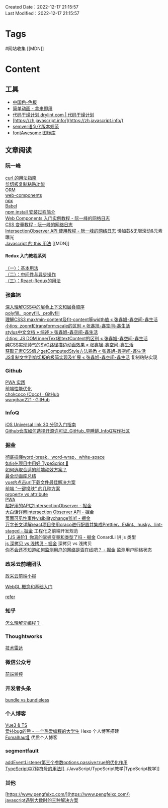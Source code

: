 Created Date：2022-12-17 21:15:57  
Last Modified：2022-12-17 21:15:57

# Tags

#网站收集 [[MDN]]

# Content

## 工具

- [中国色-色板](http://zhongguose.com/)
- [简单动画 - 拿来即用](https://animista.net/)
- [代码干燥计划 drylint.com | 代码干燥计划](https://drylint.com/)
- [https://zh.javascript.info/](https://zh.javascript.info/)
- [semver语义化版本规范](https://semver.org/lang/zh-CN/)
- [fontAwesome 图标库](https://fontawesome.com/icons)

## 文章阅读

### 阮一峰

[curl 的用法指南](https://www.ruanyifeng.com/blog/2019/09/curl-reference.html)  
[剪切板复制粘贴功能](https://www.ruanyifeng.com/blog/2021/01/clipboard-api.html)  
[ORM](http://www.ruanyifeng.com/blog/2019/02/orm-tutorial.html)  
[web-components](https://www.ruanyifeng.com/blog/2019/08/web_components.html)  
[npx](http://www.ruanyifeng.com/blog/2019/02/npx.html)  
[Babel](https://www.ruanyifeng.com/blog/2016/01/babel.html)  
[npm install 安装过程简介](https://www.ruanyifeng.com/blog/2016/01/npm-install.html)  
[Web Components 入门实例教程 - 阮一峰的网络日志](https://ruanyifeng.com/blog/2019/08/web_components.html)  
[CSS 变量教程 - 阮一峰的网络日志](https://www.ruanyifeng.com/blog/2017/05/css-variables.html)  
[IntersectionObserver API 使用教程 - 阮一峰的网络日志](https://www.ruanyifeng.com/blog/2016/11/intersectionobserver_api.html) 懒加载&无限滚动&元素曝光  
[Javascript 的 this 用法](https://www.ruanyifeng.com/blog/2010/04/using_this_keyword_in_javascript.html) [[MDN]]

#### Redux 入门教程系列

[（一）：基本用法](https://www.ruanyifeng.com/blog/2016/09/redux_tutorial_part_one_basic_usages.html)  
[（二）：中间件与异步操作](https://www.ruanyifeng.com/blog/2016/09/redux_tutorial_part_two_async_operations.html)  
[（三）：React-Redux的用法](https://www.ruanyifeng.com/blog/2016/09/redux_tutorial_part_three_react-redux.html)

### 张鑫旭

[深入理解CSS中的层叠上下文和层叠顺序](https://www.zhangxinxu.com/wordpress/2016/01/understand-css-stacking-context-order-z-index)  
[polyfill、ponyfill、prollyfill](https://www.zhangxinxu.com/wordpress/2021/08/polyfill-ponyfill-prollyfill/)  
[理解CSS3 max/min-content及fit-content等width值 « 张鑫旭-鑫空间-鑫生活](https://www.zhangxinxu.com/wordpress/2016/05/css3-width-max-contnet-min-content-fit-content/)  
[小tips: zoom和transform:scale的区别 « 张鑫旭-鑫空间-鑫生活](https://www.zhangxinxu.com/wordpress/2015/11/zoom-transform-scale-diff/)  
[stylus中文文档 » 综述 » 张鑫旭-鑫空间-鑫生活](https://www.zhangxinxu.com/jq/stylus/)  
[小tips: JS DOM innerText和textContent的区别 « 张鑫旭-鑫空间-鑫生活](https://www.zhangxinxu.com/wordpress/2019/09/js-dom-innertext-textcontent/)  
[纯CSS实现帅气的SVG路径描边动画效果 « 张鑫旭-鑫空间-鑫生活](https://www.zhangxinxu.com/wordpress/2014/04/animateion-line-drawing-svg-path-%e5%8a%a8%e7%94%bb-%e8%b7%af%e5%be%84/)  
[获取元素CSS值之getComputedStyle方法熟悉 « 张鑫旭-鑫空间-鑫生活](https://www.zhangxinxu.com/wordpress/2012/05/getcomputedstyle-js-getpropertyvalue-currentstyle/)  
[JS复制文字到剪切板的极简实现及扩展 « 张鑫旭-鑫空间-鑫生活](https://www.zhangxinxu.com/wordpress/2021/10/js-copy-paste-clipboard/) 复制粘贴实现

### Github

[PWA 实践](https://github.com/alienzhou/learning-pwa)  
[前端性能优化](https://alienzhou.github.io/fe-performance-journey/)  
[chokcoco (Coco) · GitHub](https://github.com/chokcoco)  
[wanghao221 · GitHub](https://github.com/wanghao221)

### InfoQ

[iOS Universal link 30 分钟入门指南](https://xie.infoq.cn/article/3923388d392338f72a616075a)  
[Github仓库如何选择开源许可证\_GitHub\_早睡蟒\_InfoQ写作社区](https://xie.infoq.cn/article/733d85267679e97b7899a73a2)

### 掘金

[彻底搞懂word-break、word-wrap、white-space](https://juejin.cn/post/6844903667863126030)  
[如何在项目中用好 TypeScript 🤔](https://juejin.cn/post/7058868160706904078)  
[如何选取合适的前端动效方案？](https://juejin.cn/post/6844903830094610446)  
[最全动画库总结](https://juejin.cn/post/6844903830098804743)  
 [vue内点击url下载文件最佳解决方案](https://juejin.cn/post/7062888582465191944?utm_source=gold_browser_extension)  
[前端 “一键换肤“ 的几种方案](https://juejin.cn/post/7063010855167721486?utm_source=gold_browser_extension)  
[property vs attribute](https://juejin.cn/post/6844904114065768462)  
[PWA](https://juejin.cn/post/6844903588691443725)  
[超好用的API之IntersectionObserver - 掘金](https://juejin.cn/post/6844903874302574599)  
[大白话详解Intersection Observer API - 掘金](https://juejin.cn/post/7146441070828584968)  
[页面可见性事件visibilitychange监听 - 掘金](https://juejin.cn/post/6987550149375590414)  
[万字长文详解react项目使用craco进行配置并集成Prettier、Eslint、husky、lint-staged - 掘金](https://juejin.cn/post/7191855455596412987?from=search-suggest) 工程化之前端开发规范  
[【JS 进阶】你真的掌握变量和类型了吗 - 掘金](https://juejin.cn/post/6844903854882947080) ConardLi 讲 js 类型  
[js 深拷贝 vs 浅拷贝 - 掘金](https://juejin.cn/post/6844903493925371917) 深拷贝 vs 浅拷贝  
[你不会还不知道如何监测用户的网络是否在线吧？ - 掘金](https://juejin.cn/post/7172463807363547149) 监测用户网络状态

### 政采云前端团队

[政采云前端小报](https://weekly.zoo.team/)

[WebGL 概念和基础入门](https://juejin.cn/post/6994940475459731463)  

[refer](https://mp.weixin.qq.com/s/HfOstfIdWsjNargulh5q5g)

### 知乎

[怎么理解元编程？](https://www.zhihu.com/question/23856985)

### Thoughtworks

[技术雷达](https://www.thoughtworks.com/zh-cn/radar)

### 微信公众号

[前端监控](https://mp.weixin.qq.com/s/2ceuCQHOuep1ng0nT6glUQ)

### 开发者头条

[bundle vs bundleless](https://toutiao.io/posts/l6xfvfc/preview)

### 个人博客

[Vue3 & TS](https://chengpeiquan.com/article)  
[爱扑bug的熊 - 一个热爱编程的大学生](https://blog.cuijiacai.com/) Hexo 个人博客搭建  
[Fomalhaut🥝](https://www.fomal.cc/) 优质个人博客

### segmentfault

[addEventListener第三个参数options.passive:true的优化作用](https://segmentfault.com/a/1190000017247263)  
[TypeScript中7种符号的用法](https://segmentfault.com/a/1190000023943952)[[../JavaScript/TypeScript教学|TypeScript教学]]

### 其他

[https://www.pengfeixc.com/](https://www.pengfeixc.com/)  
[javascript遇到大数时的三种解决方案](https://www.51cto.com/article/674769.html)
